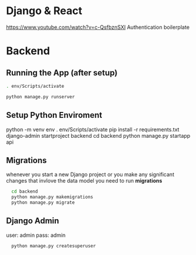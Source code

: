 # Django & React 
https://www.youtube.com/watch?v=c-QsfbznSXI
Authentication boilerplate

# Backend
## Running the App (after setup)
```bash
. env/Scripts/activate
```
```bash
python manage.py runserver
```

## Setup Python Enviroment
python -m venv env
. env/Scripts/activate
pip install -r requirements.txt
django-admin startproject backend
cd backend 
python manage.py startapp api

## Migrations
whenever you start a new Django project or you make any significant changes that invlove the data model you need to run **migrations**

```bash
  cd backend
  python manage.py makemigrations
  python manage.py migrate
```

## Django Admin
user: admin
pass: admin
```bash 
  python manage.py createsuperuser
```
